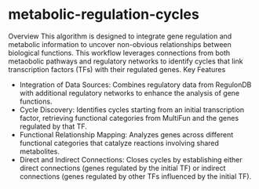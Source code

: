 # metabolic-regulation-cycles

Overview
This algorithm is designed to integrate gene regulation and metabolic information to uncover non-obvious relationships between biological functions. This workflow leverages connections from both metaobolic pathways and regulatory networks to identify cycles that link transcription factors (TFs) with their regulated genes.
Key Features

* Integration of Data Sources: Combines regulatory data from RegulonDB with additional regulatory networks to enhance the analysis of gene functions.
* Cycle Discovery: Identifies cycles starting from an initial transcription factor, retrieving functional categories from MultiFun and the genes regulated by that TF.
* Functional Relationship Mapping: Analyzes genes across different functional categories that catalyze reactions involving shared metabolites.
* Direct and Indirect Connections: Closes cycles by establishing either direct connections (genes regulated by the initial TF) or indirect connections (genes regulated by other TFs influenced by the initial TF).

